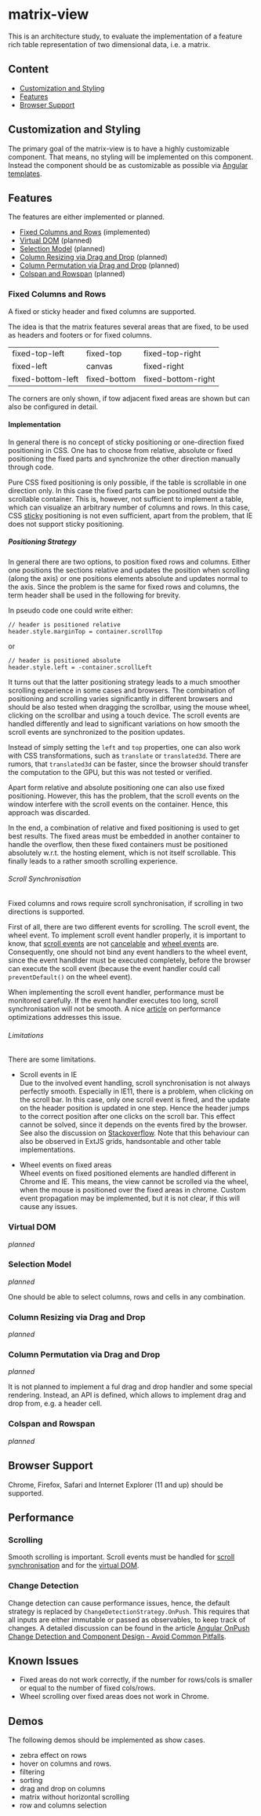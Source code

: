 # matrix-view
This is an architecture study, to evaluate the implementation of a feature rich table representation of two 
dimensional data, i.e. a matrix.

## Content
 * [Customization and Styling](#customization-and-styling)
 * [Features](#features)
 * [Browser Support](#browser-support)

## Customization and Styling

The primary goal of the matrix-view is to have a highly customizable component. That means, no styling will 
be implemented on this component. Instead the component should be as customizable as possible 
via [Angular templates](https://angular.io/guide/template-syntax).

## Features

The features are either implemented or planned.

 * [Fixed Columns and Rows](#fixed-columns-and-rows) (implemented)
 * [Virtual DOM](#virtual-dom) (planned)
 * [Selection Model](#selection-model) (planned)
 * [Column Resizing via Drag and Drop](#column-resizing-via-drag-and-drop) (planned)
 * [Column Permutation via Drag and Drop](#column-permutation-via-drag-and-drop) (planned)
 * [Colspan and Rowspan](#colspan-and-rowspan) (planned)

### Fixed Columns and Rows

A fixed or sticky header and fixed columns are supported.

The idea is that the matrix features several areas that are fixed, to be used as headers 
and footers or for fixed columns. 

<!-- HTML table (not markdown) for proper formatting -->
<table>
<tr>
<td>fixed-top-left</td> <td>fixed-top</td> <td>fixed-top-right</td>
</tr>
<tr>
<td>fixed-left</td> <td>canvas</td> <td>fixed-right</td>
</tr>
<tr>
<td>fixed-bottom-left</td> <td>fixed-bottom</td> <td>fixed-bottom-right</td>
</tr>
</table>

The corners are only shown, if tow adjacent fixed areas are shown but can also be configured in
detail. 

#### Implementation

In general there is no concept of sticky positioning or one-direction fixed positioning in CSS. 
One has to choose from relative, absolute or fixed positioning the fixed parts and synchronize 
the other direction manually through code.

Pure CSS fixed positioning is only possible, if the table is scrollable in one direction only. 
In this case the fixed parts can be positioned outside the scrollable container. 
This is, however, not sufficient to implement a table, which can visualize an arbitrary number 
of columns and rows. 
In this case, CSS [sticky](https://www.w3schools.com/cssref/pr_class_position.asp) positioning 
is not even sufficient, apart from the problem, that IE does not support sticky positioning. 

##### Positioning Strategy

In general there are two options, to position fixed rows and columns. Either one 
positions the sections relative and updates the position when scrolling (along the axis)
or one positions elements absolute and updates normal to the axis. Since the problem is the 
same for fixed rows and columns, the term header shall be used in the following for brevity.

In pseudo code one could write either:

    // header is positioned relative
    header.style.marginTop = container.scrollTop 
  
or  

    // header is positioned absolute
    header.style.left = -container.scrollLeft 
    
It turns out that the latter positioning strategy leads to a much smoother scrolling experience 
in some cases and browsers. The combination of positioning and scrolling varies significantly 
in different browsers and should be also tested when dragging the scrollbar, using the mouse wheel, 
clicking on the scrollbar and using a touch device. The scroll events are handled differently 
and lead to significant variations on how smooth the scroll events are synchronized to the
position updates.

Instead of simply setting the `left` and `top` properties, one can also work with CSS transformations, 
such as `translate` or `translated3d`. There are rumors, that `translated3d` can be faster, since the 
browser should transfer the computation to the GPU, but this was not tested or verified.

Apart form relative and absolute positioning one can also use fixed positioning. However, this 
has the problem, that the scroll events on the window interfere with the scroll events on the container. 
Hence, this approach was discarded.

In the end, a combination of relative and fixed positioning is used to get best results. 
The fixed areas must be embedded in another container to handle the overflow, then these fixed containers
must be positioned absolutely w.r.t. the hosting element, which is not itself scrollable. This finally 
leads to a rather smooth scrolling experience.

###### Scroll Synchronisation

Fixed columns and rows require scroll synchronisation, if scrolling in two directions is 
supported. 

First of all, there are two different events for scrolling. The scroll event, the wheel event. 
To implement scroll event handler properly, it is important to know, that 
[scroll events](https://developer.mozilla.org/en-US/docs/Web/Events/scroll) are 
not [cancelable](https://developer.mozilla.org/en-US/docs/Web/API/Event/cancelable) and 
[wheel events](https://developer.mozilla.org/en-US/docs/Web/API/Event/cancelable) are. 
Consequently, one should not bind any event handlers to 
the wheel event, since the event handlder must be executed completely, before the browser can 
execute the scoll event (because the event handler could call `preventDefault()` on the wheel event).

When implementing the scroll event handler, performance must be monitored carefully. 
If the event handler executes too long, scroll synchronisation will not be smooth.
A nice [article](https://medium.com/paramsingh-66174/catalysing-your-angular-4-app-performance-9211979075f6) 
on performance optimizations addresses this issue.

###### Limitations

There are some limitations. 

 * Scroll events in IE  
   Due to the involved event handling, scroll synchronisation is not always perfectly smooth. 
Especially in IE11, there is a problem, when clicking on the scroll bar.
In this case, only one scroll event is fired, and the update on the header position is updated 
in one step. Hence the header jumps to the correct position after one clicks on the scroll bar. 
This effect cannot be solved, since it depends on the events fired by the browser. 
See also the discussion on [Stackoverflow](https://stackoverflow.com/q/21775234/1458343). 
Note that this behaviour can also be observed in ExtJS grids, handsontable and other table 
implementations.

 * Wheel events on fixed areas  
   Wheel events on fixed positioned elements are handled different in Chrome and IE. This means, 
   the view cannot be scrolled via the wheel, when the mouse is positioned over the fixed areas in chrome.
   Custom event propagation may be implemented, but it is not clear, if this will cause any issues.

### Virtual DOM

*planned*

### Selection Model

*planned*

One should be able to select columns, rows and cells in any combination.
   
### Column Resizing via Drag and Drop

*planned*

### Column Permutation via Drag and Drop

*planned*

It is not planned to implement a ful drag and drop handler and some special rendering. 
Instead, an API is defined, which allows to implement drag and drop from, e.g. a 
header cell. 

### Colspan and Rowspan

*planned*

## Browser Support

Chrome, Firefox, Safari and Internet Explorer (11 and up) should be supported.

## Performance

### Scrolling

Smooth scrolling is important. Scroll events must be handled for [scroll synchronisation](#scroll-synchronisation) 
and for the [virtual DOM](#virtual-dom).

### Change Detection

Change detection can cause performance issues, hence, the default strategy is replaced 
by `ChangeDetectionStrategy.OnPush`. This requires that all inputs are either immutable or passed as
observables, to keep track of changes. A detailed discussion can be found in the article 
[Angular OnPush Change Detection and Component Design - Avoid Common Pitfalls](https://blog.angular-university.io/onpush-change-detection-how-it-works/).


## Known Issues

 * Fixed areas do not work correctly, if the number for rows/cols is smaller or equal to the number of fixed cols/rows.
 * Wheel scrolling over fixed areas does not work in Chrome.
 
 ## Demos
 
 The following demos should be implemented as show cases.
  * zebra effect on rows
  * hover on columns and rows.
  * filtering
  * sorting
  * drag and drop on columns
  * matrix without horizontal scrolling
  * row and columns selection
  
